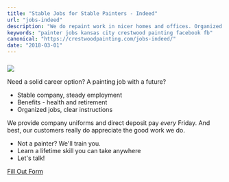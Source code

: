 ```yaml
---
title: "Stable Jobs for Stable Painters - Indeed"
url: "jobs-indeed"
description: "We do repaint work in nicer homes and offices. Organized jobs, great co-workers - and our customers rave. Check us out if you like stable."
keywords: "painter jobs kansas city crestwood painting facebook fb"
canonical: "https://crestwoodpainting.com/jobs-indeed/"
date: "2018-03-01"
---
```


###

![](images/Green-transparent.jpg)

Need a solid career option? A painting job with a future?

- Stable company, steady employment
- Benefits - health and retirement
- Organized jobs, clear instructions

We provide company uniforms and direct deposit pay _every_ Friday. And best, our customers really do appreciate the good work we do.

- Not a painter? We'll train you.
- Learn a lifetime skill you can take anywhere
- Let's talk!

[Fill Out Form](https://docs.google.com/forms/d/e/1FAIpQLSe4yLW1ySvQAJtkIGcGFDAynmF9FaTAO0GCJMucpVBm7RkahA/viewform?usp=sf_link)
